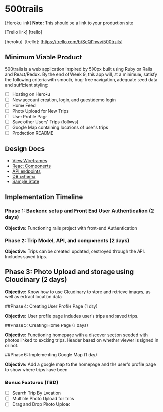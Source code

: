 # 500trails

[Heroku link] **Note:** This should be a link to your production site

[Trello link] [trello]

[heroku]:
[trello]: [https://trello.com/b/SeQI1hwv/500trails]

## Minimum Viable Product

500trails is a web application inspired by 500px built using Ruby on Rails
and React/Redux.  By the end of Week 9, this app will, at a minimum, satisfy the
following criteria with smooth, bug-free navigation, adequate seed data and
sufficient styling:

- [ ] Hosting on Heroku
- [ ] New account creation, login, and guest/demo login
- [ ] Home Feed
- [ ] Photo Upload for New Trips
- [ ] User Profile Page
- [ ] Save other Users' Trips (follows)
- [ ] Google Map containing locations of user's trips
- [ ] Production README

## Design Docs
* [View Wireframes][wireframes]
* [React Components][components]
* [API endpoints][api-endpoints]
* [DB schema][schema]
* [Sample State][sample-state]

[wireframes]: docs/wireframes
[components]: docs/component-hierarchy.md
[sample-state]: docs/sample-state.md
[api-endpoints]: docs/api-endpoints.md
[schema]: docs/schema.md

## Implementation Timeline

### Phase 1: Backend setup and Front End User Authentication (2 days)

**Objective:** Functioning rails project with front-end Authentication

### Phase 2: Trip Model, API, and components (2 days)

**Objective:** Trips can be created, updated, destroyed through the API. Includes
saved trips.

## Phase 3: Photo Upload and storage using Cloudinary (2 days)

**Objective:** Know how to use Cloudinary to store and retrieve images, as well
  as extract location data

##Phase 4: Creating User Profile Page (1 day)

**Objective:** User profile page includes user's trips and saved trips.

##Phase 5: Creating Home Page (1 days)

**Objective:** Functioning homepage with a discover section seeded with
  photos linked to exciting trips. Header based on whether viewer is signed in or not.

##Phase 6: Implementing Google Map (1 day)

**Objective:** Add a google map to the homepage and the user's profile
  page to show where trips have been


### Bonus Features (TBD)
- [ ] Search Trip By Location
- [ ] Multiple Photo Upload for trips
- [ ] Drag and Drop Photo Upload
